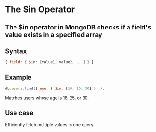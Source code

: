 # The $in Operator

## The $in operator in MongoDB checks if a field's value exists in a specified array

## Syntax
```javascript
{ field: { $in: [value1, value2, ...] } }
```

## Example
```javascript
db.users.find({ age: { $in: [18, 25, 30] } });
```
Matches users whose age is 18, 25, or 30.

## Use case
Efficiently fetch multiple values in one query.